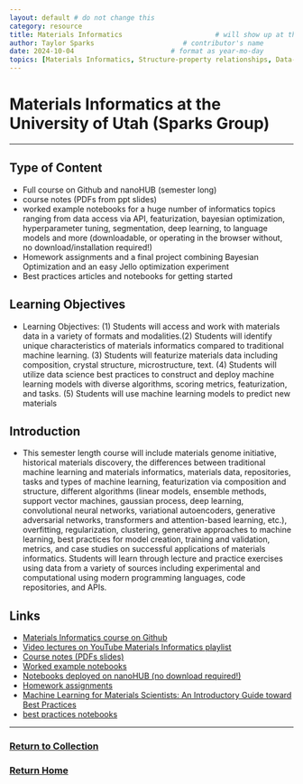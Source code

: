 ```yaml
---
layout: default # do not change this
category: resource
title: Materials Informatics                       # will show up at the top of each resource page
author: Taylor Sparks                      # contributor's name
date: 2024-10-04                        # format as year-mo-day
topics: [Materials Informatics, Structure-property relationships, Data-driven discovery, Chemical space exploration, Feature engineering, Small datasets, Uncertainty quantification, Ensemble methods, Active learning, Transfer learning, Self-supervised learning, Composition-based feature vector (CBFV), Structure-based features, Crystal structure representations, Graph Neural Networks (GNNs), Message passing, Generative adversarial networks (GANs), Data augmentation, Inverse design, Diffusion models, Periodic lattices, Sparse graphs, Microstructure segmentation, Two-point statistics, Crystal graph neural networks (CGNNs), Machine learning tasks, Reinforcement learning, Pymatgen, Materials databases (ICSD, MP, OQMD), Two-point statistics]   # list of various categories to help search
---
```

# Materials Informatics at the University of Utah (Sparks Group)
* * *

## Type of Content
* Full course on Github and nanoHUB (semester long)
* course notes (PDFs from ppt slides)
* worked example notebooks for a huge number of informatics topics ranging from data access via API, featurization, bayesian optimization, hyperparameter tuning, segmentation, deep learning, to language models and more (downloadable, or operating in the browser without, no download/installation required!)
* Homework assignments and a final project combining Bayesian Optimization and an easy Jello optimization experiment
* Best practices articles and notebooks for getting started


## Learning Objectives   
* Learning Objectives: (1) Students will access and work with materials data in a variety of formats and modalities.(2) Students will identify unique characteristics of materials informatics compared to traditional machine learning. (3) Students will featurize materials data including composition, crystal structure, microstructure, text. (4) Students will utilize data science best practices to construct and deploy machine learning models with diverse algorithms, scoring metrics, featurization, and tasks. (5) Students will use machine learning models to predict new materials


## Introduction
* This semester length course will include materials genome initiative, historical materials discovery, the differences between traditional machine learning and materials informatics, materials data, repositories, tasks and types of machine learning, featurization via composition and structure, different algorithms (linear models, ensemble methods, support vector machines, gaussian process, deep learning, convolutional neural networks, variational autoencoders, generative adversarial networks, transformers and attention-based learning, etc.), overfitting, regularization, clustering, generative approaches to machine learning, best practices for model creation, training and validation, metrics, and case studies on successful applications of materials informatics. Students will learn through lecture and practice exercises using data from a variety of sources including experimental and computational using modern programming languages, code repositories, and APIs.

## Links
* [Materials Informatics course on Github](https://github.com/sp8rks/MaterialsInformatics)
* [Video lectures on YouTube Materials Informatics playlist](https://www.youtube.com/playlist?list=PLL0SWcFqypCl4lrzk1dMWwTUrzQZFt7y0)
* [Course notes (PDFs slides)](https://github.com/sp8rks/MaterialsInformatics/tree/main/course_notes)  
* [Worked example notebooks](https://github.com/sp8rks/MaterialsInformatics/tree/main/worked_examples)
* [Notebooks deployed on nanoHUB (no download required!)](https://nanohub.org/tools/matinformatics)
* [Homework assignments](https://github.com/sp8rks/MaterialsInformatics/tree/main/HW)
* [Machine Learning for Materials Scientists: An Introductory Guide toward Best Practices](https://pubs.acs.org/doi/10.1021/acs.chemmater.0c01907)
* [best practices notebooks](https://github.com/anthony-wang/BestPractices)

* * *
### [Return to Collection](https://bafflerbach.github.io/DSM-CORE/resource-collection)
### [Return Home](https://bafflerbach.github.io/DSM-CORE)

